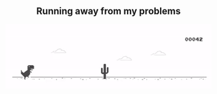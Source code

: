 ###                                                   

<h2 align="center" color="cyan">
  Running away from my problems
</h2>
<p align="center">
  <img src="dina.gif" />
</p>
